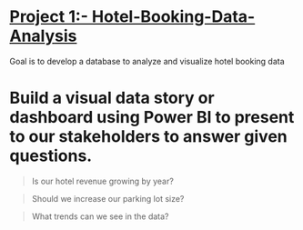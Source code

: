 # [Project 1:- Hotel-Booking-Data-Analysis](https://github.com/AnnkitGupta/Data-Analysis-Portfolio-Projects)


[](https://github.com/AnnkitGupta/Data-Analysis-Portfolio-Projects/blob/main/images/Data%20Analysis2.png)


Goal is to develop a database to analyze and visualize hotel booking data 


[](https://https://github.com/AnnkitGupta/Data-Analysis-Portfolio-Projects/blob/main/images/Project%20Pipeline.png)


# Build a visual data story or dashboard using Power BI to present to our stakeholders to answer given questions.

> Is our hotel revenue growing by year?

> Should we increase our parking lot size?

> What trends can we see in the data?


[](https://github.com/AnnkitGupta/Data-Analysis-Portfolio-Projects/blob/main/images/Requirements.png)
